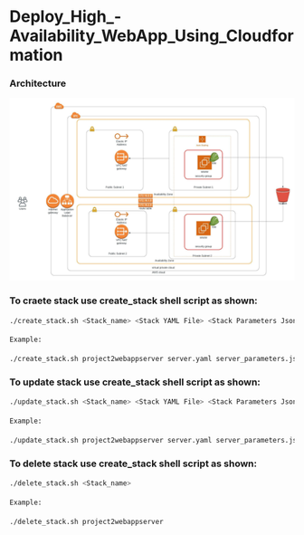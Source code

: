 # Deploy_High_-Availability_WebApp_Using_Cloudformation
### Architecture
![Architecture](https://github.com/mohamed-farag88/Deploy_High_-Availability_WebApp_Using_Cloudformation/blob/72f20275d992bcccf0ebf4895ebaeab97fcf2cf6/Web%20APP%20Architecture.jpeg)

### To craete stack use create_stack shell script as shown:

```sh
./create_stack.sh <Stack_name> <Stack YAML File> <Stack Parameters Json File>

Example:

./create_stack.sh project2webappserver server.yaml server_parameters.json
```

### To update stack use create_stack shell script as shown:

```sh
./update_stack.sh <Stack_name> <Stack YAML File> <Stack Parameters Json File>

Example:

./update_stack.sh project2webappserver server.yaml server_parameters.json
```


### To delete stack use create_stack shell script as shown:

```sh
./delete_stack.sh <Stack_name>

Example:

./delete_stack.sh project2webappserver
```
